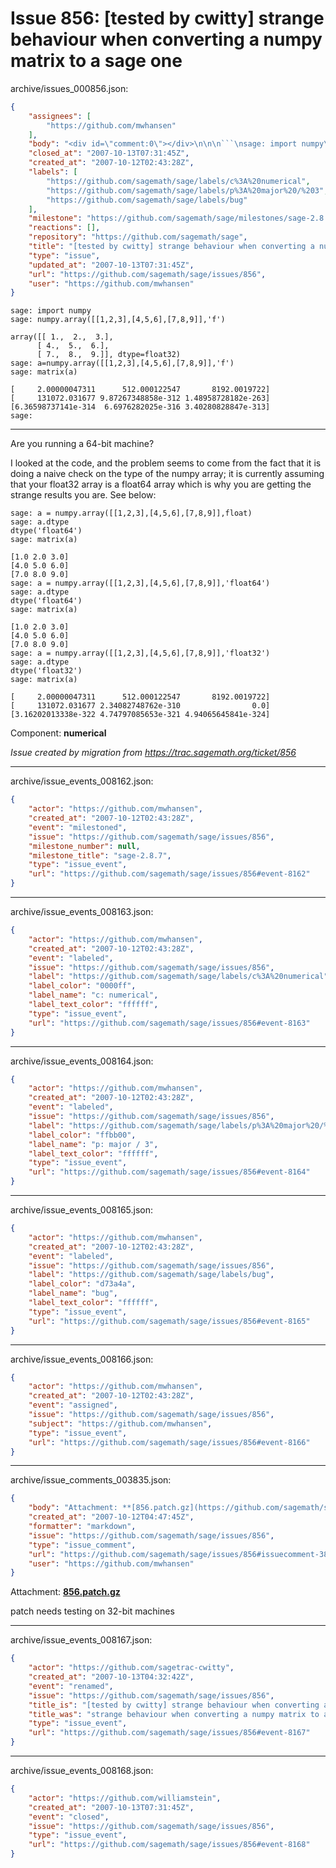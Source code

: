 # Issue 856: [tested by cwitty] strange behaviour when converting a numpy matrix to a sage one

archive/issues_000856.json:
```json
{
    "assignees": [
        "https://github.com/mwhansen"
    ],
    "body": "<div id=\"comment:0\"></div>\n\n\n```\nsage: import numpy\nsage: numpy.array([[1,2,3],[4,5,6],[7,8,9]],'f')\n\narray([[ 1.,  2.,  3.],\n      [ 4.,  5.,  6.],\n      [ 7.,  8.,  9.]], dtype=float32)\nsage: a=numpy.array([[1,2,3],[4,5,6],[7,8,9]],'f')\nsage: matrix(a)\n\n[     2.00000047311      512.000122547       8192.0019722]\n[     131072.031677 9.87267348858e-312 1.48958728182e-263]\n[6.36598737141e-314  6.6976282025e-316 3.40280828847e-313]\nsage:\n\n```\n\n---\nAre you running a 64-bit machine?\n\nI looked at the code, and the problem seems to come from the fact that\nit is doing a naive check on the type of the numpy array; it is\ncurrently assuming that your float32 array is a float64 array which is\nwhy you are getting the strange results you are.  See below:\n\n```\nsage: a = numpy.array([[1,2,3],[4,5,6],[7,8,9]],float)\nsage: a.dtype\ndtype('float64')\nsage: matrix(a)\n\n[1.0 2.0 3.0]\n[4.0 5.0 6.0]\n[7.0 8.0 9.0]\nsage: a = numpy.array([[1,2,3],[4,5,6],[7,8,9]],'float64')\nsage: a.dtype\ndtype('float64')\nsage: matrix(a)\n\n[1.0 2.0 3.0]\n[4.0 5.0 6.0]\n[7.0 8.0 9.0]\nsage: a = numpy.array([[1,2,3],[4,5,6],[7,8,9]],'float32')\nsage: a.dtype\ndtype('float32')\nsage: matrix(a)\n\n[     2.00000047311      512.000122547       8192.0019722]\n[     131072.031677 2.34082748762e-310                0.0]\n[3.16202013338e-322 4.74797085653e-321 4.94065645841e-324]\n\n```\n\nComponent: **numerical**\n\n_Issue created by migration from https://trac.sagemath.org/ticket/856_\n\n",
    "closed_at": "2007-10-13T07:31:45Z",
    "created_at": "2007-10-12T02:43:28Z",
    "labels": [
        "https://github.com/sagemath/sage/labels/c%3A%20numerical",
        "https://github.com/sagemath/sage/labels/p%3A%20major%20/%203",
        "https://github.com/sagemath/sage/labels/bug"
    ],
    "milestone": "https://github.com/sagemath/sage/milestones/sage-2.8.7",
    "reactions": [],
    "repository": "https://github.com/sagemath/sage",
    "title": "[tested by cwitty] strange behaviour when converting a numpy matrix to a sage one",
    "type": "issue",
    "updated_at": "2007-10-13T07:31:45Z",
    "url": "https://github.com/sagemath/sage/issues/856",
    "user": "https://github.com/mwhansen"
}
```
<div id="comment:0"></div>


```
sage: import numpy
sage: numpy.array([[1,2,3],[4,5,6],[7,8,9]],'f')

array([[ 1.,  2.,  3.],
      [ 4.,  5.,  6.],
      [ 7.,  8.,  9.]], dtype=float32)
sage: a=numpy.array([[1,2,3],[4,5,6],[7,8,9]],'f')
sage: matrix(a)

[     2.00000047311      512.000122547       8192.0019722]
[     131072.031677 9.87267348858e-312 1.48958728182e-263]
[6.36598737141e-314  6.6976282025e-316 3.40280828847e-313]
sage:

```

---
Are you running a 64-bit machine?

I looked at the code, and the problem seems to come from the fact that
it is doing a naive check on the type of the numpy array; it is
currently assuming that your float32 array is a float64 array which is
why you are getting the strange results you are.  See below:

```
sage: a = numpy.array([[1,2,3],[4,5,6],[7,8,9]],float)
sage: a.dtype
dtype('float64')
sage: matrix(a)

[1.0 2.0 3.0]
[4.0 5.0 6.0]
[7.0 8.0 9.0]
sage: a = numpy.array([[1,2,3],[4,5,6],[7,8,9]],'float64')
sage: a.dtype
dtype('float64')
sage: matrix(a)

[1.0 2.0 3.0]
[4.0 5.0 6.0]
[7.0 8.0 9.0]
sage: a = numpy.array([[1,2,3],[4,5,6],[7,8,9]],'float32')
sage: a.dtype
dtype('float32')
sage: matrix(a)

[     2.00000047311      512.000122547       8192.0019722]
[     131072.031677 2.34082748762e-310                0.0]
[3.16202013338e-322 4.74797085653e-321 4.94065645841e-324]

```

Component: **numerical**

_Issue created by migration from https://trac.sagemath.org/ticket/856_





---

archive/issue_events_008162.json:
```json
{
    "actor": "https://github.com/mwhansen",
    "created_at": "2007-10-12T02:43:28Z",
    "event": "milestoned",
    "issue": "https://github.com/sagemath/sage/issues/856",
    "milestone_number": null,
    "milestone_title": "sage-2.8.7",
    "type": "issue_event",
    "url": "https://github.com/sagemath/sage/issues/856#event-8162"
}
```



---

archive/issue_events_008163.json:
```json
{
    "actor": "https://github.com/mwhansen",
    "created_at": "2007-10-12T02:43:28Z",
    "event": "labeled",
    "issue": "https://github.com/sagemath/sage/issues/856",
    "label": "https://github.com/sagemath/sage/labels/c%3A%20numerical",
    "label_color": "0000ff",
    "label_name": "c: numerical",
    "label_text_color": "ffffff",
    "type": "issue_event",
    "url": "https://github.com/sagemath/sage/issues/856#event-8163"
}
```



---

archive/issue_events_008164.json:
```json
{
    "actor": "https://github.com/mwhansen",
    "created_at": "2007-10-12T02:43:28Z",
    "event": "labeled",
    "issue": "https://github.com/sagemath/sage/issues/856",
    "label": "https://github.com/sagemath/sage/labels/p%3A%20major%20/%203",
    "label_color": "ffbb00",
    "label_name": "p: major / 3",
    "label_text_color": "ffffff",
    "type": "issue_event",
    "url": "https://github.com/sagemath/sage/issues/856#event-8164"
}
```



---

archive/issue_events_008165.json:
```json
{
    "actor": "https://github.com/mwhansen",
    "created_at": "2007-10-12T02:43:28Z",
    "event": "labeled",
    "issue": "https://github.com/sagemath/sage/issues/856",
    "label": "https://github.com/sagemath/sage/labels/bug",
    "label_color": "d73a4a",
    "label_name": "bug",
    "label_text_color": "ffffff",
    "type": "issue_event",
    "url": "https://github.com/sagemath/sage/issues/856#event-8165"
}
```



---

archive/issue_events_008166.json:
```json
{
    "actor": "https://github.com/mwhansen",
    "created_at": "2007-10-12T02:43:28Z",
    "event": "assigned",
    "issue": "https://github.com/sagemath/sage/issues/856",
    "subject": "https://github.com/mwhansen",
    "type": "issue_event",
    "url": "https://github.com/sagemath/sage/issues/856#event-8166"
}
```



---

archive/issue_comments_003835.json:
```json
{
    "body": "Attachment: **[856.patch.gz](https://github.com/sagemath/sage/files/ticket856/856.patch.gz)**\n\npatch needs testing on 32-bit machines",
    "created_at": "2007-10-12T04:47:45Z",
    "formatter": "markdown",
    "issue": "https://github.com/sagemath/sage/issues/856",
    "type": "issue_comment",
    "url": "https://github.com/sagemath/sage/issues/856#issuecomment-3835",
    "user": "https://github.com/mwhansen"
}
```

Attachment: **[856.patch.gz](https://github.com/sagemath/sage/files/ticket856/856.patch.gz)**

patch needs testing on 32-bit machines



---

archive/issue_events_008167.json:
```json
{
    "actor": "https://github.com/sagetrac-cwitty",
    "created_at": "2007-10-13T04:32:42Z",
    "event": "renamed",
    "issue": "https://github.com/sagemath/sage/issues/856",
    "title_is": "[tested by cwitty] strange behaviour when converting a numpy matrix to a sage one",
    "title_was": "strange behaviour when converting a numpy matrix to a sage one",
    "type": "issue_event",
    "url": "https://github.com/sagemath/sage/issues/856#event-8167"
}
```



---

archive/issue_events_008168.json:
```json
{
    "actor": "https://github.com/williamstein",
    "created_at": "2007-10-13T07:31:45Z",
    "event": "closed",
    "issue": "https://github.com/sagemath/sage/issues/856",
    "type": "issue_event",
    "url": "https://github.com/sagemath/sage/issues/856#event-8168"
}
```
